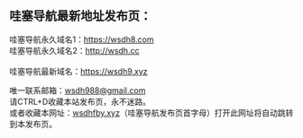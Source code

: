 <div id="readme" class="Box-body readme blob js-code-block-container p-5 p-xl-6 gist-border-0">
    <article class="markdown-body entry-content container-lg" itemprop="text"><h1>哇塞导航最新地址发布页：</h1>
哇塞导航永久域名1：<a href="https://wsdh8.com" rel="nofollow">https://wsdh8.com</a><br>
哇塞导航永久域名2：<a href="http://wsdh.cc" rel="nofollow">http://wsdh.cc</a><br><br>
哇塞导航最新域名：<a href="https://wsdh9.xyz" rel="nofollow">https://wsdh9.xyz</a><br>
<p>唯一联系邮箱：<a href="mailto:wsdh988@gmail.com">wsdh988@gmail.com</a><br>
请CTRL+D收藏本站发布页，永不迷路。<br>
或者收藏本网址：<a href="http://wsdhfby.xyz" rel="nofollow">wsdhfby.xyz</a>（哇塞导航发布页首字母）打开此网址将自动跳转到本发布页。</p>
</article>
  </div>
